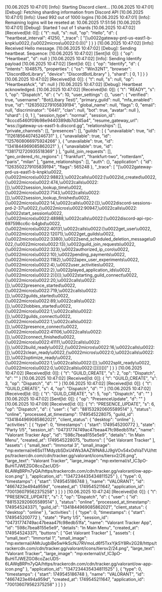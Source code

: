 [10.06.2025 10:47:01] [Info]: Starting Discord client...
[10.06.2025 10:47:01] [Debug]: Fetching sharding information from Discord API
[10.06.2025 10:47:01] [Info]: Used 992 out of 1000 logins
[10.06.2025 10:47:01] [Info]: Remaining logins will be reseted at: 10.06.2025 17:51:56
[10.06.2025 10:47:01] [Debug]: Started 1 out of 1 shards
[10.06.2025 10:47:02] [Received[Id: 0]]: {
  "t": null,
  "s": null,
  "op": "Hello",
  "d": {
    "heartbeat_interval": 41250,
    "_trace": [
      "[\u0022gateway-prd-us-east1-b-knpk\u0022,{\u0022micros\u0022:0.0}]"
    ]
  }
}
[10.06.2025 10:47:02] [Info]: Received Hello message.
[10.06.2025 10:47:02] [Debug]: Sending heartbeat. Sequence: 
[10.06.2025 10:47:02] [Sent[Id: 0]]: {
  "op": "Heartbeat",
  "d": null
}
[10.06.2025 10:47:02] [Info]: Sending Identify payload
[10.06.2025 10:47:02] [Sent[Id: 0]]: {
  "op": "Identify",
  "d": {
    "intents": 1048575,
    "properties": {
      "os": "Win32NT",
      "browser": "DiscordBotLibrary",
      "device": "DiscordBotLibrary"
    },
    "shard": [
      0,
      1
    ]
  }
}
[10.06.2025 10:47:02] [Received[Id: 0]]: {
  "t": null,
  "s": null,
  "op": "HeartbeatAck",
  "d": null
}
[10.06.2025 10:47:02] [Debug]: Heartbeat acknowledged.
[10.06.2025 10:47:02] [Received[Id: 0]]: {
  "t": "READY",
  "s": 1,
  "op": "Dispatch",
  "d": {
    "v": 10,
    "user_settings": {},
    "user": {
      "verified": true,
      "username": "Bot(Libary Test)",
      "primary_guild": null,
      "mfa_enabled": true,
      "id": "1263502279105839194",
      "global_name": null,
      "flags": 0,
      "email": null,
      "discriminator": "0441",
      "clan": null,
      "bot": true,
      "avatar": null
    },
    "shard": [
      0,
      1
    ],
    "session_type": "normal",
    "session_id": "8cccd5460f09b98e9440389db7d345a4",
    "resume_gateway_url": "wss://gateway-us-east1-b.discord.gg",
    "relationships": [],
    "private_channels": [],
    "presences": [],
    "guilds": [
      {
        "unavailable": true,
        "id": "1126185640745246731"
      },
      {
        "unavailable": true,
        "id": "1257608066975924266"
      },
      {
        "unavailable": true,
        "id": "1341844969085862021"
      },
      {
        "unavailable": true,
        "id": "1381712720935518369"
      }
    ],
    "guild_join_requests": [],
    "geo_ordered_rtc_regions": [
      "frankfurt",
      "frankfurt-two",
      "rotterdam",
      "paris",
      "milan"
    ],
    "game_relationships": [],
    "auth": {},
    "application": {
      "id": "1263502279105839194",
      "flags": 565248
    },
    "_trace": [
      "[\u0022gateway-prd-us-east1-b-knpk\u0022,{\u0022micros\u0022:98823,\u0022calls\u0022:[\u0022id_created\u0022,{\u0022micros\u0022:474,\u0022calls\u0022:[]},\u0022session_lookup_time\u0022,{\u0022micros\u0022:7143,\u0022calls\u0022:[]},\u0022session_lookup_finished\u0022,{\u0022micros\u0022:14,\u0022calls\u0022:[]},\u0022discord-sessions-prd-2-37\u0022,{\u0022micros\u0022:90947,\u0022calls\u0022:[\u0022start_session\u0022,{\u0022micros\u0022:48988,\u0022calls\u0022:[\u0022discord-api-rpc-697598cc6c-b4gbd\u0022,{\u0022micros\u0022:40131,\u0022calls\u0022:[\u0022get_user\u0022,{\u0022micros\u0022:12071},\u0022get_guilds\u0022,{\u0022micros\u0022:3380},\u0022send_scheduled_deletion_message\u0022,{\u0022micros\u0022:13},\u0022guild_join_requests\u0022,{\u0022micros\u0022:323},\u0022authorized_ip_coro\u0022,{\u0022micros\u0022:10},\u0022pending_payments\u0022,{\u0022micros\u0022:1182},\u0022apex_user_experiments\u0022,{\u0022micros\u0022:4},\u0022user_activities\u0022,{\u0022micros\u0022:2},\u0022played_application_ids\u0022,{\u0022micros\u0022:2}]}]},\u0022starting_guild_connect\u0022,{\u0022micros\u0022:20,\u0022calls\u0022:[]},\u0022presence_started\u0022,{\u0022micros\u0022:719,\u0022calls\u0022:[]},\u0022guilds_started\u0022,{\u0022micros\u0022:89,\u0022calls\u0022:[]},\u0022lobbies_started\u0022,{\u0022micros\u0022:1,\u0022calls\u0022:[]},\u0022guilds_connect\u0022,{\u0022micros\u0022:1,\u0022calls\u0022:[]},\u0022presence_connect\u0022,{\u0022micros\u0022:41106,\u0022calls\u0022:[]},\u0022connect_finished\u0022,{\u0022micros\u0022:41111,\u0022calls\u0022:[]},\u0022build_ready\u0022,{\u0022micros\u0022:16,\u0022calls\u0022:[]},\u0022clean_ready\u0022,{\u0022micros\u0022:0,\u0022calls\u0022:[]},\u0022optimize_ready\u0022,{\u0022micros\u0022:1,\u0022calls\u0022:[]},\u0022split_ready\u0022,{\u0022micros\u0022:0,\u0022calls\u0022:[]}]}]}]"
    ]
  }
}
[10.06.2025 10:47:02] [Received[Id: 0]]: {
  "t": "GUILD_CREATE",
  "s": 2,
  "op": "Dispatch",
  "d": ""
}
[10.06.2025 10:47:02] [Received[Id: 0]]: {
  "t": "GUILD_CREATE",
  "s": 3,
  "op": "Dispatch",
  "d": ""
}
[10.06.2025 10:47:02] [Received[Id: 0]]: {
  "t": "GUILD_CREATE",
  "s": 4,
  "op": "Dispatch",
  "d": ""
}
[10.06.2025 10:47:02] [Received[Id: 0]]: {
  "t": "GUILD_CREATE",
  "s": 5,
  "op": "Dispatch",
  "d": ""
}
[10.06.2025 10:47:02] [Sent[Id: 0]]: {
  "op": "PresenceUpdate",
  "d": ""
}
[10.06.2025 10:47:09] [Received[Id: 0]]: {
  "t": "PRESENCE_UPDATE",
  "s": 6,
  "op": "Dispatch",
  "d": {
    "user": {
      "id": "881532920605589514"
    },
    "status": "online",
    "processed_at_timestamp": 1749545228075,
    "guild_id": "1341844969085862021",
    "client_status": {
      "desktop": "online"
    },
    "activities": [
      {
        "type": 0,
        "timestamps": {
          "start": 1749545200772
        },
        "state": "Party 1/5",
        "session_id": "04731774749ac47beaa47fc98edb51fa",
        "name": "Valorant Tracker App",
        "id": "598c7bea8155e5e9",
        "details": "In Main Menu",
        "created_at": 1749545228075,
        "buttons": [
          "Get Valorant Tracker"
        ],
        "assets": {
          "small_text": "Immortal 3",
          "small_image": "mp:external/e6Ss1TMdyzbSDxU4Ws3AAZWNA8JJ9gVOv54xOdVaTVU/https/trackercdn.com/cdn/tracker.gg/valorant/icons/tiersv2/26.png",
          "large_text": "Valorant Tracker",
          "large_image": "mp:external/sf_lC3pO-BuHiTJWEZGO8coZacUD5-6LAWqBRPn7yQA/https/trackercdn.com/cdn/tracker.gg/valorant/ow-app-icon.png"
        },
        "application_id": "1347234435434811525"
      },
      {
        "type": 0,
        "timestamps": {
          "start": 1749545186748
        },
        "name": "VALORANT",
        "id": "4667423e494a959d",
        "created_at": 1749545211647,
        "application_id": "700136079562375258"
      }
    ]
  }
}
[10.06.2025 10:47:24] [Received[Id: 0]]: {
  "t": "PRESENCE_UPDATE",
  "s": 7,
  "op": "Dispatch",
  "d": {
    "user": {
      "id": "881532920605589514"
    },
    "status": "online",
    "processed_at_timestamp": 1749545243371,
    "guild_id": "1341844969085862021",
    "client_status": {
      "desktop": "online"
    },
    "activities": [
      {
        "type": 0,
        "timestamps": {
          "start": 1749545200772
        },
        "state": "Party 1/5",
        "session_id": "04731774749ac47beaa47fc98edb51fa",
        "name": "Valorant Tracker App",
        "id": "598c7bea8155e5e9",
        "details": "In Main Menu",
        "created_at": 1749545243371,
        "buttons": [
          "Get Valorant Tracker"
        ],
        "assets": {
          "small_text": "Immortal 1",
          "small_image": "mp:external/AMrJugbiBe5wHkScNJ7RVmoLd6f5TxxYjkSY8Rv2G28/https/trackercdn.com/cdn/tracker.gg/valorant/icons/tiersv2/24.png",
          "large_text": "Valorant Tracker",
          "large_image": "mp:external/sf_lC3pO-BuHiTJWEZGO8coZacUD5-6LAWqBRPn7yQA/https/trackercdn.com/cdn/tracker.gg/valorant/ow-app-icon.png"
        },
        "application_id": "1347234435434811525"
      },
      {
        "type": 0,
        "timestamps": {
          "start": 1749545186748
        },
        "name": "VALORANT",
        "id": "4667423e494a959d",
        "created_at": 1749545211647,
        "application_id": "700136079562375258"
      }
    ]
  }
}
